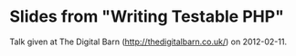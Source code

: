 # Slides from "Writing Testable PHP"

Talk given at The Digital Barn (http://thedigitalbarn.co.uk/) on 2012-02-11.
